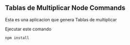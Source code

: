 

## Tablas de Multiplicar Node Commands

Esta es una aplicacion que genera Tablas de multiplicar

Ejecutar este comando
```
npm install

```

